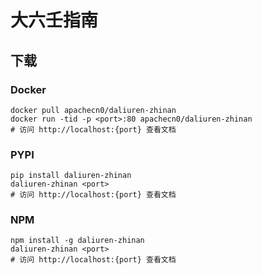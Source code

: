 # 大六壬指南

## 下载

### Docker

```
docker pull apachecn0/daliuren-zhinan
docker run -tid -p <port>:80 apachecn0/daliuren-zhinan
# 访问 http://localhost:{port} 查看文档
```

### PYPI

```
pip install daliuren-zhinan
daliuren-zhinan <port>
# 访问 http://localhost:{port} 查看文档
```

### NPM

```
npm install -g daliuren-zhinan
daliuren-zhinan <port>
# 访问 http://localhost:{port} 查看文档
```